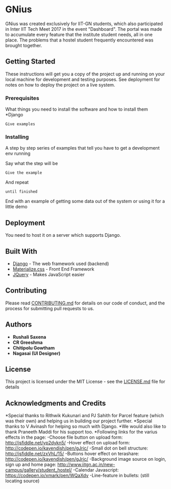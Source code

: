 # GNius

GNius was created exclusively for IIT-GN students, which also participated in Inter IIT Tech Meet 2017 in the event "Dashboard".
The portal was made to accumulate every feature that the institute student needs, all in one place. 
The problems that a hostel student frequently encountered was brought together.
## Getting Started

These instructions will get you a copy of the project up and running on your local machine for development and testing purposes. See deployment for notes on how to deploy the project on a live system.

### Prerequisites

What things you need to install the software and how to install them
*Django

```
Give examples
```

### Installing

A step by step series of examples that tell you have to get a development env running

Say what the step will be

```
Give the example
```

And repeat

```
until finished
```

End with an example of getting some data out of the system or using it for a little demo



## Deployment

You need to host it on a server which supports Django.

## Built With

* [Django](https://www.djangoproject.com/start/overview/) - The web framework used (backend)
* [Materialize.css](http://materializecss.com/) - Front End Framework
* [JQuery](https://jquery.com/) - Makes JavaScript easier

## Contributing

Please read [CONTRIBUTING.md](https://gist.github.com/PurpleBooth/b24679402957c63ec426) for details on our code of conduct, and the process for submitting pull requests to us.


## Authors

* **Rushali Saxena**
* **CR Greeshma**
* **Chitipolu Gowtham**
* **Nagasai (UI Designer)**

## License

This project is licensed under the MIT License - see the [LICENSE.md](LICENSE.md) file for details

## Acknowledgments and Credits

*Special thanks to Rithwik Kukunari and PJ Sahith for Parcel feature (which was their own) and helping us in building our project further.
*Special thanks to V Avinash for helping so much with Django. 
*We would also like to thank Praneeth Maddi for his support too.
*Following links for the varius effects in the page:
-Choose file button on upload form: http://jsfiddle.net/yp2dykn5/
-Hover effect on upload form: http://codepen.io/kavendish/pen/gJric/
-Small dot on bell structure: http://jsfiddle.net/zxVhL/15/
-Buttons hover effect on terashare: http://codepen.io/kavendish/pen/gJric/
-Background image source on login, sign up and home page: http://www.iitgn.ac.in/new-campus/gallery/student_hostel/
-Calendar Javascript: https://codepen.io/xmark/pen/WQaXdv
-Line-feature in bullets: (still locating source)







